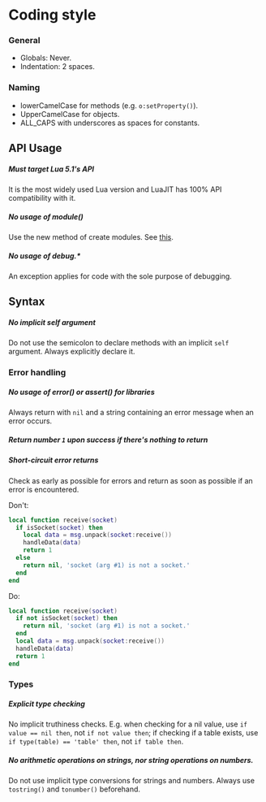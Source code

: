 # Coding style

### General
- Globals: Never.
- Indentation: 2 spaces.

### Naming
- lowerCamelCase for methods (e.g. ```o:setProperty()```).
- UpperCamelCase for objects.
- ALL_CAPS with underscores as spaces for constants.

## API Usage

##### Must target Lua 5.1's API
It is the most widely used Lua version and LuaJIT has 100% API compatibility with it.

##### No usage of module()
Use the new method of create modules. See [this](http://lua-users.org/wiki/ModulesTutorial).

##### No usage of debug.*
An exception applies for code with the sole purpose of debugging.

## Syntax

##### No implicit self argument
Do not use the semicolon to declare methods with an implicit ```self``` argument. Always explicitly declare it.

### Error handling

##### No usage of error() or assert() for libraries
Always return with ```nil``` and a string containing an error message when an error occurs.

##### Return number ```1``` upon success if there's nothing to return

##### Short-circuit error returns
Check as early as possible for errors and return as soon as possible if an error is encountered.

Don't:
```lua
local function receive(socket)
  if isSocket(socket) then
    local data = msg.unpack(socket:receive())
    handleData(data)
    return 1
  else
    return nil, 'socket (arg #1) is not a socket.'
  end
end
```

Do:
```lua
local function receive(socket)
  if not isSocket(socket) then
    return nil, 'socket (arg #1) is not a socket.'
  end
  local data = msg.unpack(socket:receive())
  handleData(data)
  return 1
end
```

### Types

##### Explicit type checking
No implicit truthiness checks. E.g. when checking for a nil value, use ```if value == nil then```, not ```if not value then```; if checking if a table exists, use ```if type(table) == 'table' then```, not ```if table then```.

##### No arithmetic operations on strings, nor string operations on numbers.
Do not use implicit type conversions for strings and numbers. Always use ```tostring()``` and ```tonumber()``` beforehand.
